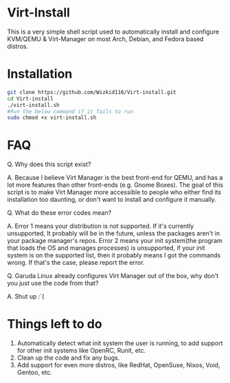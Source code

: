 # Virt-Install
This is a very simple shell script used to automatically install and configure KVM/QEMU & Virt-Manager on most Arch, Debian, and Fedora based distros.
# Installation
```bash
git clone https://github.com/Wizkid116/Virt-install.git
cd Virt-install
./virt-install.sh
#Run the below command if it fails to run
sudo chmod +x virt-install.sh
```
# FAQ
Q. Why does this script exist?

A. Because I believe Virt Manager is the best front-end for QEMU, and has a lot more features than other front-ends (e.g. Gnome Boxes). The goal of this script is to make Virt Manager more accessible to people who either find its installation too daunting, or don't want to install and configure it manually.

Q. What do these error codes mean?

A. Error 1 means your distribution is not supported. If it's currently unsupported, It probably will be in the future, unless the packages aren't in your package manager's repos. Error 2 means your init system(the program that loads the OS and manages processes) is unsupported, if your init system is on the supported list, then it probably means I got the commands wrong. If that's the case, please report the error.

Q. Garuda Linux already configures Virt Manager out of the box, why don't you just use the code from that?

A. Shut up :`(



# Things left to do
1. Automatically detect what init system the user is running, to add support for other init systems like OpenRC, Runit, etc.
2. Clean up the code and fix any bugs.
3. Add support for even more distros, like RedHat, OpenSuse, Nixos, Void, Gentoo, etc.
